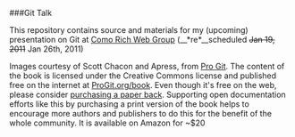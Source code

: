 ###Git Talk

This repository contains source and materials for my (upcoming) presentation on Git at [Como Rich Web Group](http://comorichweb.posterous.com/) (__\*re\*__scheduled <strike>Jan 19, 2011</strike> Jan 26th, 2011) 

Images courtesy of Scott Chacon and Apress, from [Pro Git](http://progit.org/).  The content of the book is licensed under the Creative Commons license and published free on the 
internet at [ProGit.org/book](http://progit.org/book/).  Even though it's free on the web, please consider [purchasing a paper back](http://www.amazon.com/gp/product/1430218339?ie=UTF8&tag=prgi-20&linkCode=as2&camp=1789&creative=390957&creativeASIN=1430218339).  Supporting open documentation efforts like 
this by purchasing a print version of the book helps to encourage more authors and publishers to do this for the benefit of the whole community.  It is available on Amazon for ~$20